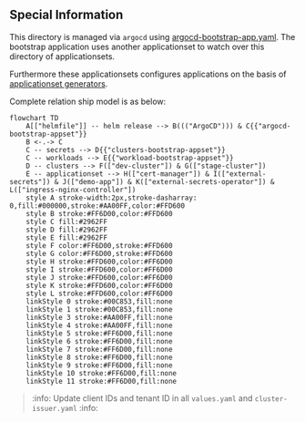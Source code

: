 ## Special Information

This directory is managed via `argocd` using [argocd-bootstrap-app.yaml](../../helmfile/values/argocd-bootstrap-app.yaml). The bootstrap application uses another applicationset to watch over this directory of applicationsets.

Furthermore these applicationsets configures applications on the basis of [applicationset generators](https://argo-cd.readthedocs.io/en/stable/user-guide/application-set/).

Complete relation ship model is as below:

```mermaid
flowchart TD
    A[["helmfile"]] -- helm release --> B((("ArgoCD"))) & C{{"argocd-bootstrap-appset"}}
    B <-.-> C
    C -- secrets --> D{{"clusters-bootstrap-appset"}}
    C -- workloads --> E{{"workload-bootstrap-appset"}}
    D -- clusters --> F(["dev-cluster"]) & G(["stage-cluster"])
    E -- applicationset --> H(["cert-manager"]) & I(["external-secrets"]) & J(["demo-app"]) & K(["external-secrets-operator"]) & L(["ingress-nginx-controller"])
    style A stroke-width:2px,stroke-dasharray: 0,fill:#000000,stroke:#AA00FF,color:#FFD600
    style B stroke:#FF6D00,color:#FFD600
    style C fill:#2962FF
    style D fill:#2962FF
    style E fill:#2962FF
    style F color:#FF6D00,stroke:#FFD600
    style G color:#FF6D00,stroke:#FFD600
    style H stroke:#FFD600,color:#FF6D00
    style I stroke:#FFD600,color:#FF6D00
    style J stroke:#FFD600,color:#FF6D00
    style K stroke:#FFD600,color:#FF6D00
    style L stroke:#FFD600,color:#FF6D00
    linkStyle 0 stroke:#00C853,fill:none
    linkStyle 1 stroke:#00C853,fill:none
    linkStyle 3 stroke:#AA00FF,fill:none
    linkStyle 4 stroke:#AA00FF,fill:none
    linkStyle 5 stroke:#FF6D00,fill:none
    linkStyle 6 stroke:#FF6D00,fill:none
    linkStyle 7 stroke:#FF6D00,fill:none
    linkStyle 8 stroke:#FF6D00,fill:none
    linkStyle 9 stroke:#FF6D00,fill:none
    linkStyle 10 stroke:#FF6D00,fill:none
    linkStyle 11 stroke:#FF6D00,fill:none
```

> :info: Update client IDs and tenant ID in all `values.yaml` and `cluster-issuer.yaml` :info:
